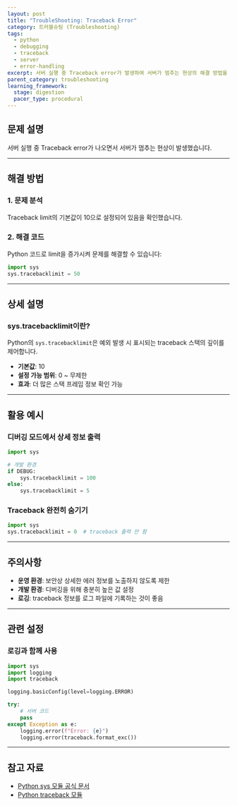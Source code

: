```yaml
---
layout: post
title: "TroubleShooting: Traceback Error"
category: 트러블슈팅 (Troubleshooting)
tags:
  - python
  - debugging
  - traceback
  - server
  - error-handling
excerpt: 서버 실행 중 Traceback error가 발생하여 서버가 멈추는 현상의 해결 방법을 정리합니다.
parent_category: troubleshooting
learning_framework:
  stage: digestion
  pacer_type: procedural
---
```


## 문제 설명

서버 실행 중 Traceback error가 나오면서 서버가 멈추는 현상이 발생했습니다.

---

## 해결 방법

### 1. 문제 분석

Traceback limit의 기본값이 10으로 설정되어 있음을 확인했습니다.

### 2. 해결 코드

Python 코드로 limit을 증가시켜 문제를 해결할 수 있습니다:

```python
import sys
sys.tracebacklimit = 50
```

---

## 상세 설명

### sys.tracebacklimit이란?

Python의 `sys.tracebacklimit`은 예외 발생 시 표시되는 traceback 스택의 깊이를 제어합니다.

- **기본값**: 10
- **설정 가능 범위**: 0 ~ 무제한
- **효과**: 더 많은 스택 프레임 정보 확인 가능

---

## 활용 예시

### 디버깅 모드에서 상세 정보 출력

```python
import sys

# 개발 환경
if DEBUG:
    sys.tracebacklimit = 100
else:
    sys.tracebacklimit = 5
```

### Traceback 완전히 숨기기

```python
import sys
sys.tracebacklimit = 0  # traceback 출력 안 함
```

---

## 주의사항

- **운영 환경**: 보안상 상세한 에러 정보를 노출하지 않도록 제한
- **개발 환경**: 디버깅을 위해 충분히 높은 값 설정
- **로깅**: traceback 정보를 로그 파일에 기록하는 것이 좋음

---

## 관련 설정

### 로깅과 함께 사용

```python
import sys
import logging
import traceback

logging.basicConfig(level=logging.ERROR)

try:
    # 서버 코드
    pass
except Exception as e:
    logging.error(f"Error: {e}")
    logging.error(traceback.format_exc())
```

---

## 참고 자료

- [Python sys 모듈 공식 문서](https://docs.python.org/3/library/sys.html)
- [Python traceback 모듈](https://docs.python.org/3/library/traceback.html)
